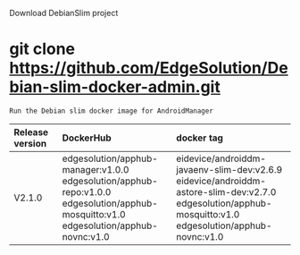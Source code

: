 Download DebianSlim project

# git clone https://github.com/EdgeSolution/Debian-slim-docker-admin.git

`Run the Debian slim docker image for AndroidManager`

| Release version  | DockerHub |    docker tag    |
| :------------------- | :-------------- | :----------|
|     V2.1.0         | edgesolution/apphub-manager:v1.0.0<br />edgesolution/apphub-repo:v1.0.0<br />edgesolution/apphub-mosquitto:v1.0<br />edgesolution/apphub-novnc:v1.0 | eidevice/androiddm-javaenv-slim-dev:v2.6.9 <br />eidevice/androiddm-astore-slim-dev:v2.7.0<br />edgesolution/apphub-mosquitto:v1.0<br />edgesolution/apphub-novnc:v1.0<br /> |
